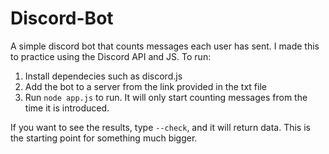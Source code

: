 # Discord-Bot
A simple discord bot that counts messages each user has sent. I made this to practice using the Discord API and JS.
To run:
1. Install dependecies such as discord.js
2. Add the bot to a server from the link provided in the txt file
3. Run `node app.js` to run. It will only start counting messages from the time it is introduced.

If you want to see the results, type `--check`, and it will return data.
This is the starting point for something much bigger.

